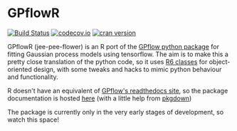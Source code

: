 # GPflowR

[![Build Status](https://travis-ci.org/goldingn/GPflowR.svg)](https://travis-ci.org/goldingn/GPflowR)
[![codecov.io](https://codecov.io/github/goldingn/GPflowR/coverage.svg?branch=master)](https://codecov.io/github/goldingn/GPflowR?branch=master)
[![cran version](http://www.r-pkg.org/badges/version/GPflowR)](https://cran.rstudio.com/web/packages/GPflowR)

GPflowR (jee-pee-flower) is an R port of the [GPflow python package](github.com/gpflow/gpflow#README.md) for fitting Gaussian process models using tensorflow.
The aim is to make this a pretty close translation of the python code, so it uses [R6 classes](https://cran.r-project.org/web/packages/R6/vignettes/Introduction.html) for object-oriented design, with some tweaks and hacks to mimic python behaviour and functionality.

R doesn't have an equivalent of [GPflow's readthedocs site](http://gpflow.readthedocs.io), so the package documentation is hosted [here](https://goldingn.github.io/GPflowR) (with a little help from [pkgdown](https://github.com/hadley/pkgdown))


The package is currently only in the very early stages of development, so watch this space!
